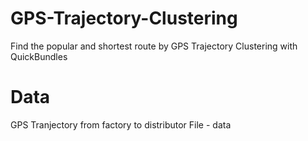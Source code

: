 # GPS-Trajectory-Clustering
Find the popular and shortest route by GPS Trajectory Clustering with QuickBundles
# Data
GPS Tranjectory from factory to distributor
File - data
